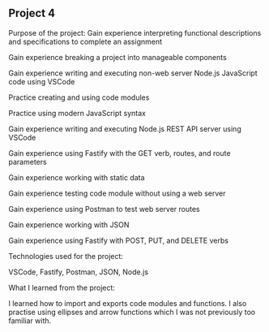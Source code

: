 ## Project 4

Purpose of the project:
Gain experience interpreting functional descriptions and specifications to complete an assignment

Gain experience breaking a project into manageable components

Gain experience writing and executing non-web server Node.js JavaScript code using VSCode

Practice creating and using code modules

Practice using modern JavaScript syntax

Gain experience writing and executing Node.js REST API server using VSCode

Gain experience using Fastify with the GET verb, routes, and route parameters

Gain experience working with static data

Gain experience testing code module without using a web server

Gain experience using Postman to test web server routes

Gain experience working with JSON

Gain experience using Fastify with POST, PUT, and DELETE verbs


Technologies used for the project:

VSCode, Fastify, Postman, JSON, Node.js 

What I learned from the project:

I learned how to import and exports code modules and functions. I also practise using ellipses and arrow functions which I was not previously too familiar with. 

